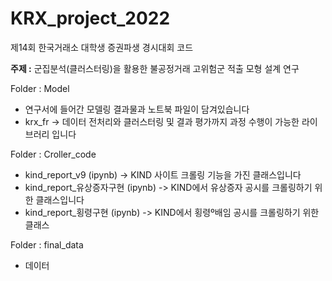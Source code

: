# KRX_project_2022
제14회 한국거래소 대학생 증권파생 경시대회 코드

**주제 :**
군집분석(클러스터링)을 활용한 불공정거래 고위험군 적출 모형 설계 연구



Folder : Model
  * 연구서에 들어간 모델링 결과물과 노트북 파일이 담겨있습니다
  * krx_fr -> 데이터 전처리와 클러스터링 및 결과 평가까지 과정 수행이 가능한 라이브러리 입니다

Folder : Croller_code
  * kind_report_v9 (ipynb) -> KIND 사이트 크롤링 기능을 가진 클래스입니다
  * kind_report_유상증자구현 (ipynb) -> KIND에서 유상증자 공시를 크롤링하기 위한 클래스입니다
  * kind_report_횡령구현 (ipynb) -> KIND에서 횡령º배임 공시를 크롤링하기 위한 클래스
 
 Folder : final_data
  * 데이터
